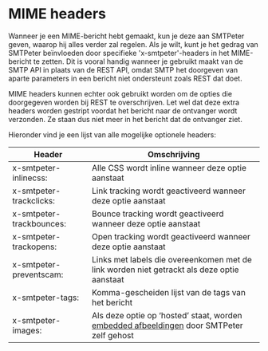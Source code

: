 # MIME headers
Wanneer je een MIME-bericht hebt gemaakt, kun je deze aan SMTPeter geven, waarop hij alles verder zal regelen. Als je wilt, kunt je het gedrag van SMTPeter beïnvloeden door specifieke 'x-smtpeter'-headers in het MIME-bericht te zetten. Dit is vooral handig wanneer je gebruikt maakt van de SMTP API in plaats van de REST API, omdat SMTP het doorgeven van aparte parameters in een bericht niet ondersteunt zoals REST dat doet.

MIME headers kunnen echter ook gebruikt worden om de opties die doorgegeven worden bij REST te overschrijven. Let wel dat deze extra headers worden gestript voordat het bericht naar de ontvanger wordt verzonden. Ze staan dus niet meer in het bericht dat de ontvanger ziet.

Hieronder vind je een lijst van alle mogelijke optionele headers:

| Header                   | Omschrijving                              |
| ------------------------ | ----------------------------------------- |
| x-smtpeter-inlinecss:    | Alle CSS wordt inline wanneer deze optie aanstaat|
| x-smtpeter-trackclicks:  | Link tracking wordt geactiveerd wanneer deze optie aanstaat  |
| x-smtpeter-trackbounces: | Bounce tracking wordt geactiveerd wanneer deze optie aanstaat |
| x-smtpeter-trackopens:   | Open tracking wordt geactiveerd wanneer deze optie aanstaat  |
| x-smtpeter-preventscam:  | Links met labels die overeenkomen met de link worden niet getrackt als deze optie aanstaat |
| x-smtpeter-tags:         | Komma-gescheiden lijst van de tags van het bericht |
| x-smtpeter-images:       | Als deze optie op ‘hosted’ staat, worden [embedded afbeeldingen](images) door SMTPeter zelf gehost |

